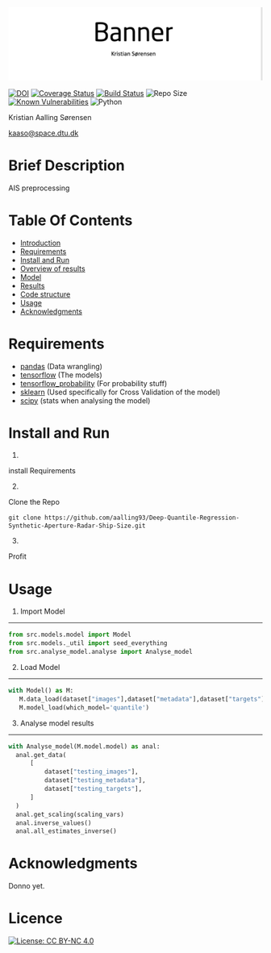 
<p align="center">
  <img src="reports/readme_figs/banner.png" width="950" title="Project Banner">
</p>

[![DOI](https://zenodo.org/badge/259046250.svg)](https://zenodo.org/badge/latestdoi/259046250) 
[![Coverage Status](https://coveralls.io/repos/github/aalling93/Deep-Quantile-Regression-Synthetic-Aperture-Radar-Ship-Size/badge.svg?branch=master)](https://coveralls.io/github/aalling93/Deep-Quantile-Regression-Synthetic-Aperture-Radar-Ship-Size?branch=master) 
[![Build Status](https://app.travis-ci.com/aalling93/Deep-Quantile-Regression-Synthetic-Aperture-Radar-Ship-Size.svg?branch=master)](https://app.travis-ci.com/aalling/Deep-Quantile-Regression-Synthetic-Aperture-Radar-Ship-Size) 
![Repo Size](https://img.shields.io/github/repo-size/aalling93/Deep-Quantile-Regression-Synthetic-Aperture-Radar-Ship-Size) 
[![Known Vulnerabilities](https://snyk.io/test/github/aalling93/Deep-Quantile-Regression-Synthetic-Aperture-Radar-Ship-Size//badge.svg)](https://snyk.io/test/github/aalling93/Deep-Quantile-Regression-Synthetic-Aperture-Radar-Ship-Size/)
![Python](https://img.shields.io/badge/python-3.9-blue.svg)

Kristian Aalling Sørensen

kaaso@space.dtu.dk

# Brief Description
 <a class="anchor" id="Introduction"></a>
AIS preprocessing





# Table Of Contents
-  [Introduction](#Introduction)
-  [Requirements](#Requirements)
-  [Install and Run](#Install-and-Run)
-  [Overview of results](#Overview-of-results)
-  [Model](#Model)
-  [Results](#Results)
-  [Code structure](#Code-structure)
-  [Usage](#Usage)
-  [Acknowledgments](#Acknowledgments)

# Requirements
 <a class="anchor" id="Requirements"></a>

- [pandas](https://github.com/pandas) (Data wrangling)
- [tensorflow](https://github.com/tensorflow) (The models)
- [tensorflow_probability](https://www.tensorflow.org/probability) (For probability stuff)
- [sklearn](https://scikit-learn.org/stable/) (Used specifically for Cross Validation of the model)
- [scipy](https://scipy.org) (stats when analysing the model)






# Install and Run
 <a class="anchor" id="Install-and-Run"></a>


 1. 
  install Requirements

 2. 
Clone the Repo
 ```
 git clone https://github.com/aalling93/Deep-Quantile-Regression-Synthetic-Aperture-Radar-Ship-Size.git
 ```

  3. 
 Profit



# Usage
 <a class="anchor" id="Usage"></a>

 1. Import Model
 --------------------
 ```python
from src.models.model import Model
from src.models._util import seed_everything
from src.analyse_model.analyse import Analyse_model

 ```

 2. Load Model
 -----------------
 ```python 
with Model() as M:
    M.data_load(dataset["images"],dataset["metadata"],dataset["targets"])
    M.model_load(which_model='quantile')
 ```


  3. Analyse model results
 -----------------

  ```python 
with Analyse_model(M.model.model) as anal:
    anal.get_data(
        [
            dataset["testing_images"],
            dataset["testing_metadata"],
            dataset["testing_targets"],
        ]
    )
    anal.get_scaling(scaling_vars)
    anal.inverse_values()
    anal.all_estimates_inverse()
 ```



# Acknowledgments
 <a class="anchor" id="Acknowledgments"></a>
Donno yet. 

 # Licence
 [![License: CC BY-NC 4.0](https://licensebuttons.net/l/by-nc/4.0/80x15.png)](https://creativecommons.org/licenses/by-nc/4.0/)

